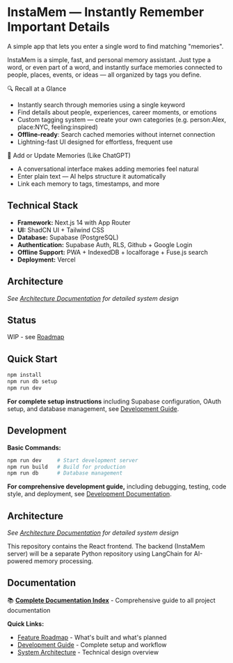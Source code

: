 # InstaMem — Instantly Remember Important Details

A simple app that lets you enter a single word to find matching "memories".

InstaMem is a simple, fast, and personal memory assistant. Just type a word, or even part of a word, and instantly surface memories connected to people, places, events, or ideas — all organized by tags you define.

🔍 Recall at a Glance

-   Instantly search through memories using a single keyword
-   Find details about people, experiences, career moments, or emotions
-   Custom tagging system — create your own categories (e.g. person:Alex, place:NYC, feeling:inspired)
-   **Offline-ready**: Search cached memories without internet connection
-   Lightning-fast UI designed for effortless, frequent use

📝 Add or Update Memories (Like ChatGPT)

-   A conversational interface makes adding memories feel natural
-   Enter plain text — AI helps structure it automatically
-   Link each memory to tags, timestamps, and more


## Technical Stack

- **Framework:** Next.js 14 with App Router
- **UI:** ShadCN UI + Tailwind CSS
- **Database:** Supabase (PostgreSQL)
- **Authentication:** Supabase Auth, RLS, Github + Google Login
- **Offline Support:** PWA + IndexedDB + localforage + Fuse.js search
- **Deployment:** Vercel

## Architecture

*See [Architecture Documentation](docs/technical/architecture.md) for detailed system design*

## Status

WIP - see [Roadmap](docs/roadmap.md)

## Quick Start

```bash
npm install
npm run db setup
npm run dev
```

**For complete setup instructions** including Supabase configuration, OAuth setup, and database management, see [Development Guide](docs/technical/development.md).

## Development

**Basic Commands:**
```bash
npm run dev     # Start development server  
npm run build   # Build for production
npm run db      # Database management
```

**For comprehensive development guide,** including debugging, testing, code style, and deployment, see [Development Documentation](docs/technical/development.md).

## Architecture

*See [Architecture Documentation](docs/technical/architecture.md) for detailed system design*

This repository contains the React frontend. The backend (InstaMem server) will be a separate Python repository using LangChain for AI-powered memory processing.

## Documentation

📚 **[Complete Documentation Index](docs/README.md)** - Comprehensive guide to all project documentation

**Quick Links:**
- [Feature Roadmap](docs/roadmap.md) - What's built and what's planned
- [Development Guide](docs/technical/development.md) - Complete setup and workflow  
- [System Architecture](docs/technical/architecture.md) - Technical design overview
